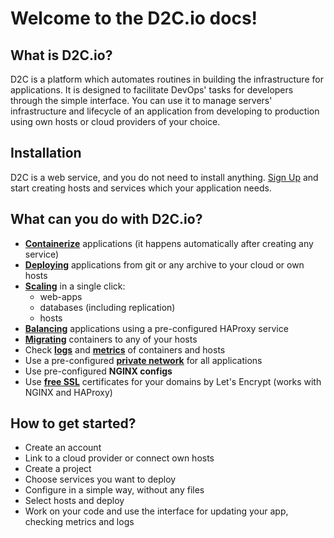 # Welcome to the D2C.io docs!

## What is D2C.io?

D2C is a platform which automates routines in building the infrastructure for applications. It is designed to facilitate DevOps' tasks for developers through the simple interface. You can use it to manage servers' infrastructure and lifecycle of an application from developing to production using own hosts or cloud providers of your choice.

## Installation

D2C is a web service, and you do not need to install anything. [Sign Up](https://panel.d2c.io/register) and start creating hosts and services which your application needs.

## What can you do with D2C.io?

- [**Containerize**](/getting-started/services/#introduction) applications (it happens automatically after creating any service)
- [**Deploying**](/platform/deployment/) applications from git or any archive to your cloud or own hosts
- [**Scaling**](/platform/scaling/) in a single click:
    - web-apps
    - databases (including replication)
    - hosts
- [**Balancing**](/platform/balancing/) applications using a pre-configured HAProxy service
- [**Migrating**](/platform/migration/) containers to any of your hosts
- Check [**logs**](/platform/logs/) and [**metrics**](/platform/metrics/) of containers and hosts
- Use a pre-configured [**private network**](/platform/private-network/) for all applications
- Use pre-configured **NGINX configs**
- Use [**free SSL**](/platform/domains-and-certificates/) certificates for your domains by Let's Encrypt (works with NGINX and HAProxy)

## How to get started?

- Create an account
- Link to a cloud provider or connect own hosts
- Create a project
- Choose services you want to deploy
- Configure in a simple way, without any files
- Select hosts and deploy
- Work on your code and use the interface for updating your app, checking metrics and logs
